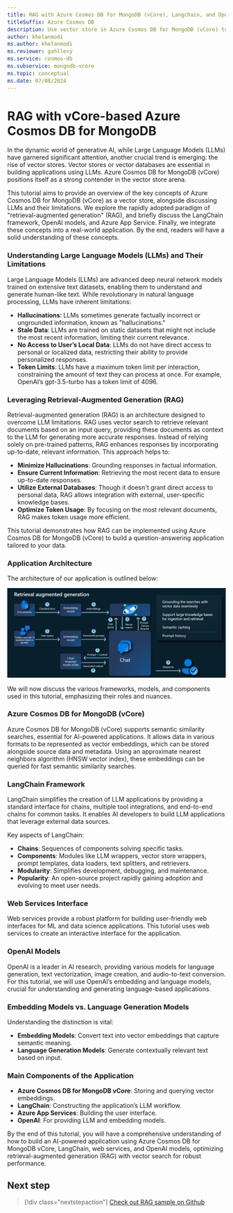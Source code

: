 ```yaml
---
title: RAG with Azure Cosmos DB for MongoDB (vCore), Langchain, and OpenAI
titleSuffix: Azure Cosmos DB
description: Use vector store in Azure Cosmos DB for MongoDB (vCore) to enhance AI-based applications.
author: khelanmodi
ms.author: khelanmodi
ms.reviewer: gahllevy
ms.service: cosmos-db
ms.subservice: mongodb-vcore
ms.topic: conceptual
ms.date: 07/08/2024
---
```


# RAG with vCore-based Azure Cosmos DB for MongoDB
In the dynamic world of generative AI, while Large Language Models (LLMs) have garnered significant attention, another crucial trend is emerging: the rise of vector stores. Vector stores or vector databases are essential in building applications using LLMs. Azure Cosmos DB for MongoDB (vCore) positions itself as a strong contender in the vector store arena.

This tutorial aims to provide an overview of the key concepts of Azure Cosmos DB for MongoDB (vCore) as a vector store, alongside discussing LLMs and their limitations. We explore the rapidly adopted paradigm of "retrieval-augmented generation" (RAG), and briefly discuss the LangChain framework, OpenAI models, and Azure App Service. Finally, we integrate these concepts into a real-world application. By the end, readers will have a solid understanding of these concepts.

### Understanding Large Language Models (LLMs) and Their Limitations

Large Language Models (LLMs) are advanced deep neural network models trained on extensive text datasets, enabling them to understand and generate human-like text. While revolutionary in natural language processing, LLMs have inherent limitations:

- **Hallucinations**: LLMs sometimes generate factually incorrect or ungrounded information, known as "hallucinations."
- **Stale Data**: LLMs are trained on static datasets that might not include the most recent information, limiting their current relevance.
- **No Access to User’s Local Data**: LLMs do not have direct access to personal or localized data, restricting their ability to provide personalized responses.
- **Token Limits**: LLMs have a maximum token limit per interaction, constraining the amount of text they can process at once. For example, OpenAI’s gpt-3.5-turbo has a token limit of 4096.

### Leveraging Retrieval-Augmented Generation (RAG)

Retrieval-augmented generation (RAG) is an architecture designed to overcome LLM limitations. RAG uses vector search to retrieve relevant documents based on an input query, providing these documents as context to the LLM for generating more accurate responses. Instead of relying solely on pre-trained patterns, RAG enhances responses by incorporating up-to-date, relevant information. This approach helps to:

- **Minimize Hallucinations**: Grounding responses in factual information.
- **Ensure Current Information**: Retrieving the most recent data to ensure up-to-date responses.
- **Utilize External Databases**: Though it doesn't grant direct access to personal data, RAG allows integration with external, user-specific knowledge bases.
- **Optimize Token Usage**: By focusing on the most relevant documents, RAG makes token usage more efficient.

This tutorial demonstrates how RAG can be implemented using Azure Cosmos DB for MongoDB (vCore) to build a question-answering application tailored to your data.

### Application Architecture

The architecture of our application is outlined below:

![Architecture Diagram](./media/vector/architecture-diagram.png)

We will now discuss the various frameworks, models, and components used in this tutorial, emphasizing their roles and nuances.

### Azure Cosmos DB for MongoDB (vCore)

Azure Cosmos DB for MongoDB (vCore) supports semantic similarity searches, essential for AI-powered applications. It allows data in various formats to be represented as vector embeddings, which can be stored alongside source data and metadata. Using an approximate nearest neighbors algorithm (HNSW vector index), these embeddings can be queried for fast semantic similarity searches.

### LangChain Framework

LangChain simplifies the creation of LLM applications by providing a standard interface for chains, multiple tool integrations, and end-to-end chains for common tasks. It enables AI developers to build LLM applications that leverage external data sources.

Key aspects of LangChain:

- **Chains**: Sequences of components solving specific tasks.
- **Components**: Modules like LLM wrappers, vector store wrappers, prompt templates, data loaders, text splitters, and retrievers.
- **Modularity**: Simplifies development, debugging, and maintenance.
- **Popularity**: An open-source project rapidly gaining adoption and evolving to meet user needs.

### Web Services Interface

Web services provide a robust platform for building user-friendly web interfaces for ML and data science applications. This tutorial uses web services to create an interactive interface for the application.

### OpenAI Models

OpenAI is a leader in AI research, providing various models for language generation, text vectorization, image creation, and audio-to-text conversion. For this tutorial, we will use OpenAI’s embedding and language models, crucial for understanding and generating language-based applications.

### Embedding Models vs. Language Generation Models

Understanding the distinction is vital:

- **Embedding Models**: Convert text into vector embeddings that capture semantic meaning.
- **Language Generation Models**: Generate contextually relevant text based on input.

### Main Components of the Application

- **Azure Cosmos DB for MongoDB vCore**: Storing and querying vector embeddings.
- **LangChain**: Constructing the application’s LLM workflow.
- **Azure App Services**: Building the user interface.
- **OpenAI**: For providing LLM and embedding models.

By the end of this tutorial, you will have a comprehensive understanding of how to build an AI-powered application using Azure Cosmos DB for MongoDB vCore, LangChain, web services, and OpenAI models, optimizing retrieval-augmented generation (RAG) with vector search for robust performance.

## Next step

> [!div class="nextstepaction"]
> [Check out RAG sample on Github](https://aka.ms/vcorelangchain)
